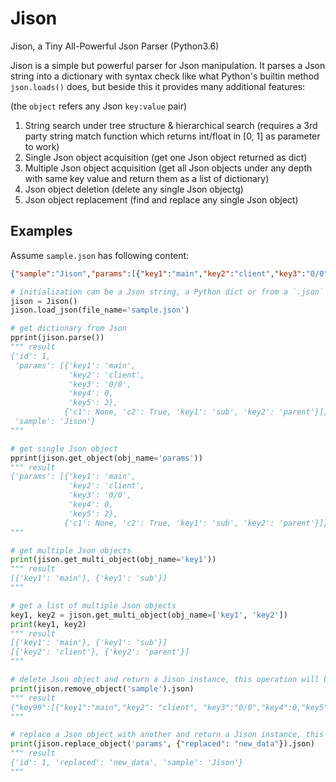 # Jison
Jison, a Tiny All-Powerful Json Parser (Python3.6)

Jison is a simple but powerful parser for Json manipulation. It parses a Json string into a dictionary with syntax check like what Python's builtin method `json.loads()` does, but beside this it provides many additional features:

(the `object` refers any Json `key:value` pair)
1. String search under tree structure & hierarchical search
   (requires a 3rd party string match function which returns int/float in [0, 1] as parameter to work)
2. Single Json object acquisition
   (get one Json object returned as dict)
3. Multiple Json object acquisition
   (get all Json objects under any depth with same key value and return them as a list of dictionary)
4. Json object deletion
   (delete any single Json objectg)
5. Json object replacement
   (find and replace any single Json object)

## Examples
Assume `sample.json` has following content:
```json
{"sample":"Jison","params":[{"key1":"main","key2":"client","key3":"0/0","key4":0,"key5":2}, {"key1":"sub","key2":"parent","c1":null,"c2":true}],"id":1}
```

```python
# initialization can be a Json string, a Python dict or from a `.json` file
jison = Jison()
jison.load_json(file_name='sample.json')
```

```python
# get dictionary from Json
pprint(jison.parse())
""" result
{'id': 1,
 'params': [{'key1': 'main',
             'key2': 'client',
             'key3': '0/0',
             'key4': 0,
             'key5': 2},
            {'c1': None, 'c2': True, 'key1': 'sub', 'key2': 'parent'}],
 'sample': 'Jison'}
"""

# get single Json object
pprint(jison.get_object(obj_name='params'))
""" result
{'params': [{'key1': 'main',
             'key2': 'client',
             'key3': '0/0',
             'key4': 0,
             'key5': 2},
            {'c1': None, 'c2': True, 'key1': 'sub', 'key2': 'parent'}]}
"""

# get multiple Json objects
print(jison.get_multi_object(obj_name='key1'))
""" result
[{'key1': 'main'}, {'key1': 'sub'}]
"""

# get a list of multiple Json objects
key1, key2 = jison.get_multi_object(obj_name=['key1', 'key2'])
print(key1, key2)
""" result
[{'key1': 'main'}, {'key1': 'sub'}]
[{'key2': 'client'}, {'key2': 'parent'}]
"""

# delete Json object and return a Jison instance, this operation will be written to file which the Json is loaded from
print(jison.remove_object('sample').json)
""" result
{"key99":[{"key1":"main","key2": "client", "key3":"0/0","key4":0,"key5":2}, {"key1":"sub","key2":"parent","c1":null,"c2":true}], "id":1}
"""

# replace a Json object with another and return a Jison instance, this operation will be written to file which the Json is loaded from
print(jison.replace_object('params', {"replaced": "new_data"}).json)
""" result
{'id': 1, 'replaced': 'new_data', 'sample': 'Jison'}
"""
```
